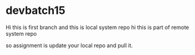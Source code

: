 # devbatch15
Hi this is first branch 
and this is local system repo 
hi this is part of remote system repo 

so assignment is update your local repo and pull it.